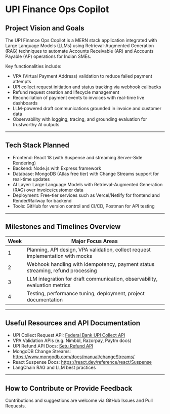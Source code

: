 # UPI Finance Ops Copilot

## Project Vision and Goals
The UPI Finance Ops Copilot is a MERN stack application integrated with Large Language Models (LLMs) using Retrieval-Augmented Generation (RAG) techniques to automate Accounts Receivable (AR) and Accounts Payable (AP) operations for Indian SMEs.

Key functionalities include:
- VPA (Virtual Payment Address) validation to reduce failed payment attempts
- UPI collect request initiation and status tracking via webhook callbacks
- Refund request creation and lifecycle management
- Reconciliation of payment events to invoices with real-time live dashboards
- LLM-powered draft communications grounded in invoice and customer data
- Observability with logging, tracing, and grounding evaluation for trustworthy AI outputs

---

## Tech Stack Planned
- Frontend: React 18 (with Suspense and streaming Server-Side Rendering)
- Backend: Node.js with Express framework
- Database: MongoDB (Atlas free tier) with Change Streams support for real-time updates
- AI Layer: Large Language Models with Retrieval-Augmented Generation (RAG) over invoice/customer data
- Deployment: Free-tier services such as Vercel/Netlify for frontend and Render/Railway for backend
- Tools: GitHub for version control and CI/CD, Postman for API testing

---

## Milestones and Timelines Overview

| Week | Major Focus Areas                                   |
|-------|--------------------------------------------------|
| 1     | Planning, API design, VPA validation, collect request implementation with mocks               |
| 2     | Webhook handling with idempotency, payment status streaming, refund processing               |
| 3     | LLM integration for draft communication, observability, evaluation metrics                   |
| 4     | Testing, performance tuning, deployment, project documentation                              |

---

## Useful Resources and API Documentation
- UPI Collect Request API: [Federal Bank UPI Collect API](https://developer.federalbank.co.in/fedbnkdev/dev/product/2491/api/2151)
- VPA Validation APIs (e.g. Nimbbl, Razorpay, Paytm docs)
- UPI Refund API Docs: [Setu Refund API](https://docs.setu.co/payments/umap/refunds-disputes)
- MongoDB Change Streams: https://www.mongodb.com/docs/manual/changeStreams/
- React Suspense Docs: https://react.dev/reference/react/Suspense
- LangChain RAG and LLM best practices

---

## How to Contribute or Provide Feedback
Contributions and suggestions are welcome via GitHub Issues and Pull Requests.
